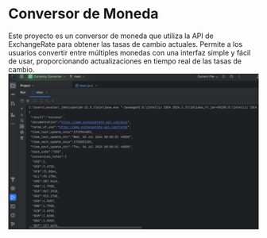 # Conversor de Moneda
Este proyecto es un conversor de moneda que utiliza la API de ExchangeRate para obtener las tasas de cambio actuales. Permite a los usuarios convertir entre múltiples monedas con una interfaz simple y fácil de usar, proporcionando actualizaciones en tiempo real de las tasas de cambio.
![Logo del Proyecto](image/logo.png)
